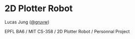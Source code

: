 # 2D Plotter Robot

Lucas Jung ([@gruvw](https://gruvw.com))

EPFL BA6 / MIT CS-358 / 2D Plotter Robot / Personnal Project
